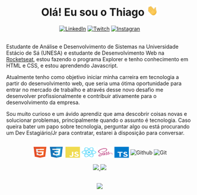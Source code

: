 <h1 align="center"> Olá! Eu sou o Thiago <img src="https://raw.githubusercontent.com/ABSphreak/ABSphreak/master/gifs/Hi.gif" width="30"> </h1> 

<div id="social" align="center">
  <a href="https://www.linkedin.com/in/thiagofront/" target="_blank" data-description="LinkedIn" data-fontawesome-unicode-icon="f08c" data-color="#0a66c2"><img src="https://img.shields.io/badge/-LinkedIn-%230077B5?style=for-the-badge&logo=linkedin&logoColor=white" alt="LinkedIn" target="_blank"></a>
  <a href="https://www.twitch.tv/eugoyabu" target="_blank" data-description="Twitch" data-fontawesome-unicode-icon="f1e8" data-color="#772ce8"><img src="https://img.shields.io/badge/-Twitch-%230077B5?style=for-the-badge&logo=twitch&logoColor=white&labelColor=blueviolet&color=blueviolet" alt="Twitch" target="_blank"></a>
  <a href="https://www.instagram.com/thiagofront/" target="_blank" data-description="Instagran" data-fontawesome-unicode-icon="f392" data-color="#5661f5"><img src="https://img.shields.io/badge/Instagram-E4405F?style=for-the-badge&logo=instagram&logoColor=white" alt="Instagran" target="_blank"></a>
</div>

<br>

<div id="portuguese_profile">
  <p>Estudante de Análise e Desenvolvimento de Sistemas na Universidade Estácio de Sá (UNESA) e estudante de Desenvolvimento Web na <a href="https://www.rocketseat.com.br" target="_blank">Rocketseat</a>, estou fazendo o programa Explorer e tenho conhecimento em HTML e CSS, e estou aprendendo Javascript.</p>
  <p>Atualmente tenho como objetivo iniciar minha carreira em tecnologia a partir do desenvolvimento web, que seria uma ótima oportunidade para entrar no mercado de trabalho e através desse novo desafio me desenvolver profissionalmente e contribuir ativamente para o desenvolvimento da empresa.</p>
  <p>Sou muito curioso e um ávido aprendiz que ama descobrir coisas novas e solucionar problemas, principalmente quando o assunto é tecnologia. Caso queira bater um papo sobre tecnologia, perguntar algo ou está procurando um Dev Estagiário/Jr para contratar, estarei à disposição para conversar.</p>
</div>

##

<div align="center">
  <img align="center" alt="HTML" title="HTML 5" height="30" width="40" src="https://raw.githubusercontent.com/devicons/devicon/master/icons/html5/html5-original.svg">
  <img align="center" alt="CSS" title="CSS 3" height="30" width="40" src="https://raw.githubusercontent.com/devicons/devicon/master/icons/css3/css3-original.svg">
  <img align="center" alt="JavaScript" title="JavaScript" height="30" width="40" src="https://raw.githubusercontent.com/devicons/devicon/master/icons/javascript/javascript-plain.svg">
  <img align="center" alt="React" title="React" height="30" width="40" src="https://raw.githubusercontent.com/devicons/devicon/master/icons/react/react-original.svg">
  <img align="center" alt="Sass" title="Sass" height="30" width="40" src="https://raw.githubusercontent.com/devicons/devicon/master/icons/sass/sass-original.svg">
  <img align="center" alt="TypeScript" title="TypeScript" height="30" width="40" src="https://raw.githubusercontent.com/devicons/devicon/master/icons/typescript/typescript-plain.svg">
  <img align="center" alt="Github" title="Github" height="30" width="40" src="https://cdn.jsdelivr.net/gh/devicons/devicon/icons/github/github-original.svg">
  <img align="center" alt="Git" title="Git" height="30" width="40" src="https://cdn.jsdelivr.net/gh/devicons/devicon/icons/git/git-original.svg">
</div>

<br>

<div align="center">
  
  <a href="https://github.com/euthiagofront" onmouseover="this.style.textDecoration='none'">
    <img height="180em" src="https://github-readme-stats.vercel.app/api?username=euthiagofront&show_icons=true&theme=omni&include_all_commits=true&count_private=true" />
    <img height="180em" src="https://github-readme-stats.vercel.app/api/top-langs/?username=euthiagofront&layout=compact&langs_count=7&theme=omni" />
  </a>
  
  ##
  
  <img align="center" src="https://github.com/euthiagofront/euthiagofront/blob/output/github-contribution-grid-snake.svg" />
  
</div> 
